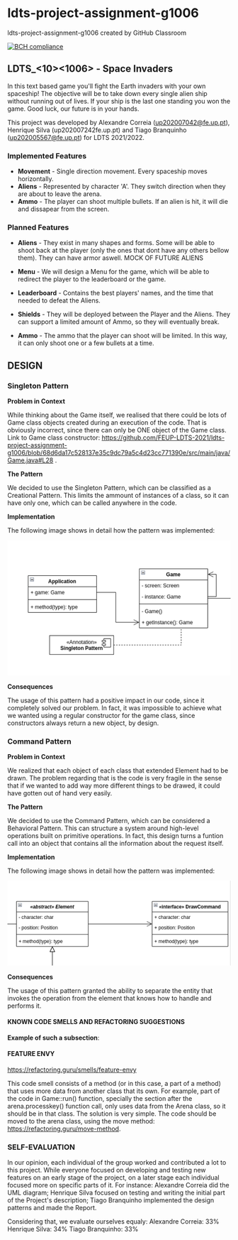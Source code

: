 # ldts-project-assignment-g1006
ldts-project-assignment-g1006 created by GitHub Classroom

[![BCH compliance](https://bettercodehub.com/edge/badge/FEUP-LDTS-2021/ldts-project-assignment-g1006?branch=main&token=6c2912fabeb46d2118283b31263a3e4c40ce67a8)](https://bettercodehub.com/)


## LDTS_<10><1006> - Space Invaders


In this text based game you'll fight the Earth invaders with your own spaceship! The objective will be to take down every single alien ship without running out of lives. If your ship is the last one standing you won the game. Good luck, our future is in your hands.

This project was developed by Alexandre Correia (up202007042@fe.up.pt), Henrique Silva (up202007242fe.up.pt) and Tiago Branquinho (up202005567@fe.up.pt) for LDTS 2021/2022.

### Implemented Features

- **Movement** - Single direction movement. Every spaceship moves horizontally.
- **Aliens** - Represented by character 'A'. They switch direction when they are about to leave the arena. 
- **Ammo** - The player can shoot multiple bullets. If an alien is hit, it will die and dissapear from the screen.

### Planned Features

- **Aliens** - They exist in many shapes and forms. Some will be able to shoot back at the player (only the ones that dont have any others bellow them). They can have armor aswell.
  MOCK OF FUTURE ALIENS

- **Menu** - We will design a Menu for the game, which will be able to redirect the player to the leaderboard or the game.

- **Leaderboard** - Contains the best players' names, and the time that needed to defeat the Aliens.

- **Shields** - They will be deployed between the Player and the Aliens. They can support a limited amount of Ammo, so they will eventually break.

- **Ammo** - The ammo that the player can shoot will be limited. In this way, it can only shoot one or a few bullets at a time.


## DESIGN

### Singleton Pattern

**Problem in Context**

While thinking about the Game itself, we realised that there could be lots of Game class objects created during an execution of the code. That is obviously incorrect, since there can only be ONE object of the Game class.
Link to Game class constructor: https://github.com/FEUP-LDTS-2021/ldts-project-assignment-g1006/blob/68d6da17c528137e35c9dc79a5c4d23cc771390e/src/main/java/Game.java#L28 .

**The Pattern**

We decided to use the Singleton Pattern, which can be classified as a Creational Pattern. This limits the ammount of instances of a class, so it can have only one, which can be called anywhere in the code.

**Implementation**

The following image shows in detail how the pattern was implemented:
<p align="center" justify="center">
  <img src="singletonUML"/>
</p>

**Consequences**

The usage of this pattern had a positive impact in our code, since it completely solved our problem. In fact, it was impossible to achieve what we wanted using a regular constructor for the game class, since constructors always return a new object, by design.

### Command Pattern

**Problem in Context**

We realized that each object of each class that extended Element had to be drawn. The problem regarding that is the code is very fragile in the sense that if we wanted to add way more different things to be drawed, it could have gotten out of hand very easily.


**The Pattern**

We decided to use the Command Pattern, which can be considered a Behavioral Pattern. This can structure a system around high-level operations built on primitive operations. In fact, this design turns a funtion call into an object that contains all the information about the request itself.

**Implementation**

The following image shows in detail how the pattern was implemented:
<p align="center" justify="center">
  <img src="drawcommandUML"/>
</p>

**Consequences**

The usage of this pattern granted the ability to separate the entity that invokes the operation from the element that knows how to handle and performs it.

#### KNOWN CODE SMELLS AND REFACTORING SUGGESTIONS


**Example of such a subsection**:


#### FEATURE ENVY
https://refactoring.guru/smells/feature-envy

This code smell consists of a method (or in this case, a part of a method) that uses more data from another class that its own. For example, part of the code in Game::run() function, specially the section after the arena.processkey() function call, only uses data from the Arena class, so it should be in that class.
The solution is very simple. The code should be moved to the arena class, using the move method: https://refactoring.guru/move-method.


### SELF-EVALUATION

In our opinion, each individual of the group worked and contributed a lot to this project. While everyone focused on developing and testing new features on an early stage of the project, on a later stage each individual focused more on specific parts of it. For instance:
Alexandre Correia did the UML diagram;
Henrique Silva focused on testing and writing the initial part of the Project's description;
Tiago Branquinho implemented the design patterns and made the Report.

Considering that, we evaluate ourselves equaly:
Alexandre Correia: 33%
Henrique Silva: 34%
Tiago Branquinho: 33%